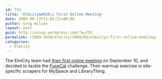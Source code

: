 ```yaml
---
id: 733
title: 'Elmcity&#039;s First Online Meeting'
date: 2009-09-13T11:01:51+00:00
author: Greg Wilson
layout: post
guid: http://ucosp.wordpress.com/?p=733
permalink: /2009-2010/elmcity/2009/09/elmcitys-first-online-meeting/
categories:
  - ElmCity
---
```

The ElmCity team had [their first online meeting](http://jonudell.net/ucosp/2009-09-10-chat.html) on September 10, and decided to tackle the [FuseCal](http://blog.fusecal.com/) challenge. Their warmup exercise is site-specific scrapers for MySpace and LibraryThing.